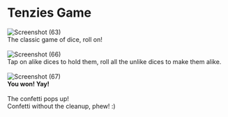 # Tenzies Game
![Screenshot (63)](https://github.com/dragonRageX/tenzies-game/assets/114085260/99d3ea86-c5cb-45f2-ae8c-c65528529172)
<br />
The classic game of dice, roll on!
<br />
<br />
![Screenshot (66)](https://github.com/dragonRageX/tenzies-game/assets/114085260/3b8216da-403f-4429-9e9d-5fdf17853773)
<br />
Tap on alike dices to hold them, roll all the unlike dices to make them alike.
<br />
<br />
![Screenshot (67)](https://github.com/dragonRageX/tenzies-game/assets/114085260/61397365-c8a8-4476-bbbb-b7e4df912b4d)
<br />
**You won! Yay!**
<br />
<br />
The confetti pops up!
<br />
Confetti without the cleanup, phew! :)

